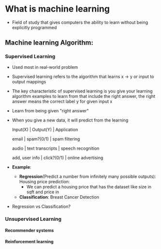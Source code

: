 # What is machine learning
- Field of study that gives computers the ability to learn without  being explicitly programmed

## Machine learning Algorithm:
### Supervised Learning
- Used most in real-world problem
- Supervised learning refers to the algorithm that learns x -> y or input to output mappings
- The key characteristic of supervised learning is you give your learning algorithm examples to learn from that include the right answer, the right answer means the correct label y for given input x
- Learn from being given "right answer"
- When you give a new data, it will predict from the learning

  Input(X)        |       Output(Y)             |        Application
  
  email           |        spam?(0/1)           |        spam filtering
  
  audio            |       text transcripts      |       speech recognition
  
  add, user info   |       click?(0/1)            |       online advertising

- **Example**:
  - **Regression**(Predict a number from infinitely many possible outputs): Housing price prediction:
    - We can predict a housing price that has the dataset like size in sqft and price in
  - **Classification**: Breast Cancer Detection
- Regression vs Classification?
### Unsupervised Learning
#### Recommender systems
#### Reinforcement learning
